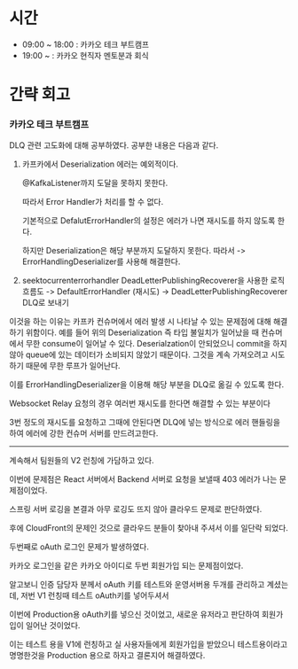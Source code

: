 # 시간
- 09:00 ~ 18:00 : 카카오 테크 부트캠프
- 19:00 ~ : 카카오 현직자 멘토분과 회식

# 간략 회고

### 카카오 테크 부트캠프

DLQ 관련 고도화에 대해 공부하였다. 공부한 내용은 다음과 같다.
1. 카프카에서 Deserialization 에러는 예외적이다.

   @KafkaListener까지 도달을 못하지 못한다.

   따라서 Error Handler가 처리를 할 수 없다.

   기본적으로  DefalutErrorHandler의 설정은 에러가 나면 재시도를 하지 않도록 한다.

   하지만 Deserialization은 해당 부분까지 도달하지 못한다. 따라서
   -> ErrorHandlingDeserializer를 사용해 해결한다.


2. seektocurrenterrorhandler DeadLetterPublishingRecoverer을 사용한 로직 흐름도
   -> DefaultErrorHandler (재시도)
   -> DeadLetterPublishingRecoverer DLQ로 보내기


이것을 하는 이유는 카프카 컨슈머에서 에러 발생 시 나타날 수 있는 문제점에 대해 해결하기 위함이다.
예를 들어 위의 Deserialization 즉 타입 불일치가 일어났을 때 컨슈머에서 무한 consume이 일어날 수 있다.
Deserialzation이 안되었으니 commit을 하지 않아 queue에 있는 데이터가 소비되지 않았기 때문이다.
그것을 계속 가져오려고 시도하기 때문에 무한 루프가 일어난다.

이를 ErrorHandlingDeserializer을 이용해 해당 부분을 DLQ로 옮길 수 있도록 한다.

Websocket Relay 요청의 경우 여러번 재시도를 한다면 해결할 수 있는 부분이다

3번 정도의 재시도를 요청하고 그때에 안된다면 DLQ에 넣는 방식으로 에러 핸들링을 하여 에러에 강한 컨슈머 서버를 만드려고한다.

---

계속해서 팀원들의 V2 런칭에 가담하고 있다.

이번에 문제점은 React 서버에서 Backend 서버로 요청을 보낼때 403 에러가 나는 문제점이었다.

스프링 서버 로깅을 본결과 아무 로깅도 뜨지 않아 클라우드 문제로 판단하였다.

후에 CloudFront의 문제인 것으로 클라우드 분들이 찾아내 주셔서 이를 일단락 되었다.

두번째로 oAuth 로그인 문제가 발생하였다.

카카오 로그인을 같은 카카오 아이디로 두번 회원가입 되는 문제점이었다.

알고보니 인증 담당자 분께서 oAuth 키를 테스트와 운영서버용 두개를 관리하고 계셨는데, 저번 V1 런칭때 테스트 oAuth키를 넣어두셔서

이번에 Production용 oAuth키를 넣으신 것이었고, 새로운 유저라고 판단하여 회원가입이 일어난 것이었다.

이는 테스트 용을 V1에 런칭하고 실 사용자들에게 회원가입을 받았으니 테스트용이라고 명명한것을 Production 용으로 하자고 결론지어 해결하였다.
